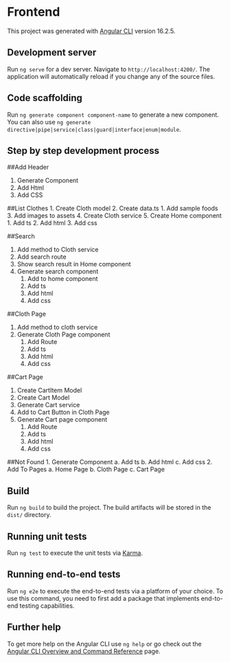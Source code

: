 # Frontend

This project was generated with [Angular CLI](https://github.com/angular/angular-cli) version 16.2.5.

## Development server

Run `ng serve` for a dev server. Navigate to `http://localhost:4200/`. The application will automatically reload if you change any of the source files.

## Code scaffolding

Run `ng generate component component-name` to generate a new component. You can also use `ng generate directive|pipe|service|class|guard|interface|enum|module`.

## Step by step development process
##Add Header
   1. Generate Component
   2. Add Html
   3. Add CSS

##List Clothes
    1. Create Cloth model
    2. Create data.ts
       1. Add sample foods
    3. Add images to assets
    4. Create Cloth service
    5. Create Home component
       1. Add ts
       2. Add html
       3. Add css

##Search
   1. Add method to Cloth service
   2. Add search route
   3. Show search result in Home component
   4. Generate search component
      1. Add to home component
      2. Add ts
      3. Add html
      4. Add css

 ##Cloth Page
   1. Add method to cloth service
   2. Generate Cloth Page component
      1. Add Route
      2. Add ts
      3. Add html
      4. Add css
     
##Cart Page
   1. Create CartItem Model
   2. Create Cart Model
   3. Generate Cart service
   4. Add to Cart Button in Cloth Page
   5. Generate Cart page component
      1. Add Route
      2. Add ts
      3. Add html
      4. Add css
     
##Not Found
    1. Generate Component
       a. Add ts
       b. Add html
       c. Add css
    2. Add To Pages
       a. Home Page
       b. Cloth Page
       c. Cart Page


## Build

Run `ng build` to build the project. The build artifacts will be stored in the `dist/` directory.

## Running unit tests

Run `ng test` to execute the unit tests via [Karma](https://karma-runner.github.io).

## Running end-to-end tests

Run `ng e2e` to execute the end-to-end tests via a platform of your choice. To use this command, you need to first add a package that implements end-to-end testing capabilities.

## Further help

To get more help on the Angular CLI use `ng help` or go check out the [Angular CLI Overview and Command Reference](https://angular.io/cli) page.
